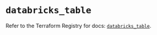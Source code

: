 # `databricks_table`

Refer to the Terraform Registry for docs: [`databricks_table`](https://registry.terraform.io/providers/databricks/databricks/1.72.0/docs/resources/table).
